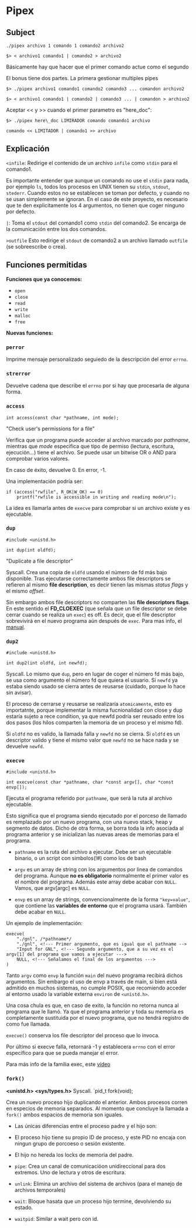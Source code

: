 # Pipex

## Subject

`./pipex archivo 1 comando 1 comando2 archivo2`

`$> < archivo1 comando1 | comando2 > archivo2`

Básicamente hay que hacer que el primer comando actue como el segundo

El bonus tiene dos partes. La primera gestionar multiples pipes

`$> ./pipex archivo1 comando1 comando2 comando3 ... comandon archivo2`

`$> < archivo1 comando1 | comando2 | comando3 ... | comandon > archivo2`

Aceptar << y >> cuando el primer parametro es "here_doc":

`$> ./pipex here\_doc LIMIRADOR comando comando1 archivo`

`comando << LIMITADOR | comando1 >> archivo`

## Explicación

`<infile`: Redirige el contenido de un archivo `infile` como `stdin` para el comando1.

Es importante entender que aunque un comando no use el `stdin` para nada, por ejemplo `ls`, todos los procesos en UNIX tienen su `stdin`, `stdout`, `stederr`. Cuando estos no se establecen se toman  por defecto, y cuando no se usan simplemente se ignoran. En el caso de este proyecto, es necesario que te den explicitamente los 4 argumentos, no tienen que coger ninguno por defecto.

`|`: Toma el `stdout` del comando1 como `stdin` del comando2. Se encarga de la comunicación entre los dos comandos.

`>outfile` Esto redirige el `stdout` de comando2 a un archivo llamado `outfile` (se sobreescribe o crea).

## Funciones permitidas

**Funciones que ya conocemos:**

* `open`
* `close`
* `read`
* `write`
* `malloc`
* `free`

**Nuevas funciones:**

### `perror`
Imprime mensaje personalizado seguiedo de la descripción del error `errno`.

### `strerror`


Devuelve cadena que describe el `errno` por si hay que procesarla de alguna forma.

### `access`

	int access(const char *pathname, int mode);

"Check user's permissions for a file"

Verifica que un programa puede acceder al archivo marcado por *pathname*, mientras que *mode* especifica que tipo de permiso (lectura, escritura, ejecución...) tiene el archivo. Se puede usar un bitwise OR o AND para comprobar varios valores.

En caso de éxito, devuelve 0. En error, -1.

Una implementación podría ser:

	if (access("rwfile", R_OK|W_OK) == 0)
		printf("rwfile is accessible in writing and reading mode\n");

La idea es llamarla antes de `execve` para comprobar si un archivo existe y es ejecutable.

### `dup`


	#include <unistd.h>

	int dup(int oldfd);


"Duplicate a file descriptor"

Syscall. Crea una copia de `oldfd` usando el número de fd más bajo disponible. Tras ejecutarse correctamente ambos file descriptors se refieren al mismo **file description**, es decir tienen las mismas *status flags* y el mismo *offset*.

Sin embargo ambos file descriptors no comparten las **file descriptors flags**. En este sentido el **FD_CLOEXEC** (que señala que un file descriptor se debe cerrar cuando se realiza un `exec`) es off. Es decir, que el file descriptor sobrevivirá en el nuevo programa aún después de `exec`. Para mas info, el [manual](https://www.gnu.org/software/libc/manual/html_node/Descriptor-Flags.html#:~:text=Macro%3A%20int%20FD_CLOEXEC%20%C2%B).

### `dup2`

	#include <unistd.h>

	int dup2(int oldfd, int newfd);

Syscall. Lo mismo que `dup`, pero en lugar de coger el número fd más bajo, se usa como argumento el número fd que quiera el usuario. Si `newfd` ya estaba siendo usado se cierra antes de reusarse (cuidado, porque lo hace sin avisar).

El proceso de cerrarse y reusarse se realizaría `atomicamente`, esto es importatnte, porque implementar la misma fucnionalidad con close y dup estaría sujeto a rece condition, ya que newfd podría ser reusado entre los dos pasos (los hilos comparten la memoria de un proceso y el mismo fd).

Si `oldfd` no es valido, la llamada falla y `newfd` no se cierra. Si `oldfd` es un descriptor valido y tiene el mismo valor que `newfd` no se hace nada y se devuelve `newfd`.

### `execve`

	#include <unistd.h>

	int execve(const char *pathname, char *const argv[], char *const envp[]);

Ejecuta el programa referido por `pathname`, que será la ruta al archivo ejecutable.

Esto significa que el programa siendo ejecutado por el porceso de llamado es remplazado por un nuevo programa, con una nuevo stack, heap y segmento de datos. Dicho de otra forma, se borra toda la info asociada al programa anterior y se inicializan las nuevas areas de memorias para el programa.

* `pathname` es la ruta del archivo a ejecutar. Debe ser un ejecutable binario, o un script con simbolos(!#) como los de bash

* `argv` es un array de string con los argumentos por linea de comandos del programa. Aunque **no es obligatorio** normalmente el primer valor es el nombre del programa. Además este array debe acabar con `NULL`. Vamos, que argv[argc] es `NULL`.

* `envp` es un array de strings, convencionalmente de la forma `"key=value"`, que contiene las **variables de entorno** que el programa usará. También debe acabar en `NULL`.

Un ejemplo de implementación: <!-- This is a coment outside-->


	execve(
		"./gnl", /*pathname*/
		"./gnl", <!--- Primer argumento, que es igual que el pathname -->
		"Input for GNL", <!--- Segundo argumento, que a su vez es el argv[1] del programa que vamos a ejecutar --->
		NULL, <!--- Señalamos el final de los argumentos --->
	)



Tanto `argv` como `envp` la función `main` del nuevo programa recibirá dichos argumentos. Sin embargo el uso de envp a través de main, si bien está admitido en muchos sistemas, no cumple POSIX, que recomiendo acceder al entorno usado la variable externa `environ` de `<unistd.h>`.

Una cosa chula es que, en caso de exito, la función no retorna nunca al programa que le llamó. Ya que el programa anterior y toda su memoria es completamente sustituida por el nuevo programa, que no tendrá registro de como fue llamada.

`execve()` conserva los file descriptor del proceso que lo invoca.

Por último si execve falla, retornará -1 y establecera `errno` con el error especifico para que se pueda manejar el error.

Para más info de la familia exec, este [vídeo](https://www.youtube.com/watch?v=OVFEWSP7n8c&ab_channel=CodeVault)

### `fork()`

**<unistd.h> <sys/types.h>** Syscall. `pid_t fork(void);

Crea un nuevo proceso hijo duplicando el anterior. Ambos procesos corren en especios de memoria separados. Al momento que concluye la llamada a `fork()` ambos espacios de memoria son iguales.

* Las únicas diferencias entre el proceso padre y el hijo son:

* El proceso hijo tiene su propio ID de proceso, y este PID no encaja con ningun grupo de porcoeso o sesión existente.

* El hijo no hereda los locks de memoria del padre.

* `pipe`: Crea un canal  de comunicacióon unidireccional para dos extremos. Uno de lectura y otros de escritura.
* `unlink`: Elimina un archivo del sistema de archivos (para el manejo de archivos temporales)
* `wait`: Bloque hasata que un proceso hijo termine, devolviendo su estado.
* `waitpid`: Similar a wait pero con id.
